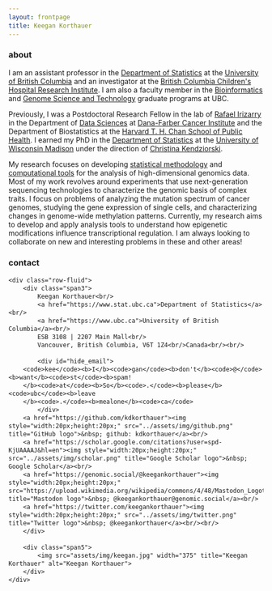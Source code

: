 ```yaml
---
layout: frontpage
title: Keegan Korthauer
---
```


<!-- Global site tag (gtag.js) - Google Analytics -->
<script async src="https://www.googletagmanager.com/gtag/js?id=UA-110175023-1"></script>
<script>
  window.dataLayer = window.dataLayer || [];
  function gtag(){dataLayer.push(arguments);}
  gtag('js', new Date());

  gtag('config', 'UA-110175023-1');
</script>

### about 

I am an assistant professor in the <a href="https://www.stat.ubc.ca">Department of Statistics</a> at the <a href="https://www.ubc.ca">University of British Columbia</a> and an investigator at the <a href="https://www.bcchr.ca">British Columbia Children's Hospital Research Institute</a>. I am also a faculty member in the [Bioinformatics](http://www.bioinformatics.ubc.ca/) and [Genome Science and Technology](https://www.gsat.ubc.ca/) graduate programs at UBC. 

Previously, I was a Postdoctoral Research Fellow in the lab of [Rafael Irizarry](http://rafalab.dfci.harvard.edu) in the Department of [Data Sciences]( http://datasciences.dfci.harvard.edu) at [Dana-Farber Cancer Institute](https://www.dana-farber.org) and the Department of Biostatistics at the [Harvard T. H. Chan School of Public Health](https://www.hsph.harvard.edu). I earned my PhD in the [Department of Statistics](https://www.stat.wisc.edu/) at the [University of Wisconsin Madison](https://www.wisc.edu) under the direction of [Christina Kendziorski](https://www.biostat.wisc.edu/~kendzior/). 

My research focuses on developing [statistical methodology](papers.html) and [computational tools](software.html) for the analysis of high-dimensional genomics data. Most of my work revolves around experiments that use next-generation sequencing technologies to characterize the genomic basis of complex traits. I focus on problems of analyzing the mutation spectrum of cancer genomes, studying the gene expression of single cells, and characterizing changes in genome-wide methylation patterns. Currently, my research aims to develop and apply analysis tools to understand how epigenetic modifications influence transcriptional regulation. I am always looking to collaborate on new and interesting problems in these and other areas!

<div class="container">
<h3><a name="contact"></a>contact</h3>

    <div class="row-fluid">
        <div class="span3">
            Keegan Korthauer<br/>
            <a href="https://www.stat.ubc.ca">Department of Statistics</a><br/>
            <a href="https://www.ubc.ca">University of British Columbia</a><br/>
            ESB 3108 | 2207 Main Mall<br/>
            Vancouver, British Columbia, V6T 1Z4<br/>Canada<br/><br/>

            <div id="hide_email">
        <code>kee</code><b>I</b><code>gan</code><b>don't</b><code>@</code><b>want</b><code>st</code><b>spam!
        </b><code>at</code><b>So</b><code>.</code><b>please</b><code>ubc</code><b>leave
        </b><code>.</code><b>mealone</b><code>ca</code>
            </div>
        <a href="https://github.com/kdkorthauer"><img style="width:20px;height:20px;" src="../assets/img/github.png" title="GitHub logo">&nbsp; github: kdkorthauer</a><br/>
        <a href="https://scholar.google.com/citations?user=spd-KjUAAAAJ&hl=en"><img style="width:20px;height:20px;" src="../assets/img/scholar.png" title="Google Scholar logo">&nbsp; Google Scholar</a><br/>
        <a href="https://genomic.social/@keegankorthauer"><img style="width:20px;height:20px;" src="https://upload.wikimedia.org/wikipedia/commons/4/48/Mastodon_Logotype_%28Simple%29.svg" title="Mastodon logo">&nbsp; @keegankorthauer@genomic.social</a><br/>
        <a href="https://twitter.com/keegankorthauer"><img style="width:20px;height:20px;" src="../assets/img/twitter.png" title="Twitter logo">&nbsp; @keegankorthauer</a><br/><br/>
        </div>

        <div class="span5">
            <img src="assets/img/keegan.jpg" width="375" title="Keegan Korthauer" alt="Keegan Korthauer">
        </div>
    </div>
</div>
